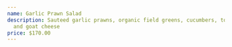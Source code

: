 ```yaml
---
name: Garlic Prawn Salad
description: Sauteed garlic prawns, organic field greens, cucumbers, tomatoes
  and goat cheese
price: $170.00
---
```

